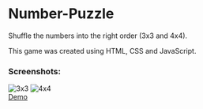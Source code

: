 # Number-Puzzle

Shuffle the numbers into the right order (3x3 and 4x4).

This game was created using HTML, CSS and JavaScript.

### Screenshots:
<img src="" alt="3x3">
<img src="" alt="4x4">

<br>
<a href="https://izuzie.github.io/Number-Puzzle/" target="_blank">Demo</a>
